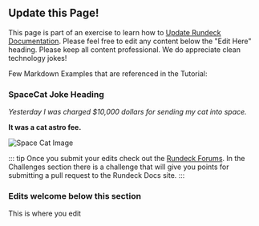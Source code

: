 ## Update this Page!

This page is part of an exercise to learn how to [Update Rundeck Documentation](/learning/howto/update-rundeck-docs.md).  Please feel free to edit any content below the "Edit Here" heading.  Please keep all content professional.  We do appreciate clean technology jokes!

Few Markdown Examples that are referenced in the Tutorial:

### SpaceCat Joke Heading

_Yesterday I was charged $10,000 dollars for sending my cat into space._

**It was a cat astro fee.**

![Space Cat Image](/assets/img/saucer-cat.png)

::: tip
Once you submit your edits check out the [Rundeck Forums](https://community.pagerduty.com/forum/c/rundeck).  In the Challenges section there is a challenge that will give you points for submitting a pull request to the Rundeck Docs site.
:::

### Edits welcome below this section

This is where you edit
